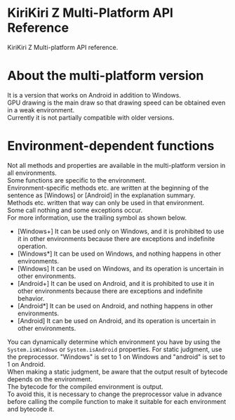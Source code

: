 # KiriKiri Z Multi-Platform API Reference
KiriKiri Z Multi-platform API reference.  

# About the multi-platform version
It is a version that works on Android in addition to Windows.  
GPU drawing is the main draw so that drawing speed can be obtained even in a weak environment.  
Currently it is not partially compatible with older versions.  

# Environment-dependent functions
Not all methods and properties are available in the multi-platform version in all environments.  
Some functions are specific to the environment.  
Environment-specific methods etc. are written at the beginning of the sentence as [Windows] or [Android] in the explanation summary.  
Methods etc. written that way can only be used in that environment.  
Some call nothing and some exceptions occur.  
For more information, use the trailing symbol as shown below.  

* [Windows+] It can be used only on Windows, and it is prohibited to use it in other environments because there are exceptions and indefinite operation.
* [Windows\*] It can be used on Windows, and nothing happens in other environments.
* [Windows] It can be used on Windows, and its operation is uncertain in other environments.
* [Android+] It can be used on Android, and it is prohibited to use it in other environments because there are exceptions and indefinite behavior.
* [Android\*] It can be used on Android, and nothing happens in other environments.
* [Android] It can be used on Android, and its operation is uncertain in other environments.

You can dynamically determine which environment you have by using the `System.isWindows` or `System.isAndroid` properties.
For static judgment, use the preprocessor.
"Windows" is set to 1 on Windows and "android" is set to 1 on Android.  
When making a static judgment, be aware that the output result of bytecode depends on the environment.  
The bytecode for the compiled environment is output.  
To avoid this, it is necessary to change the preprocessor value in advance before calling the compile function to make it suitable for each environment and bytecode it.
